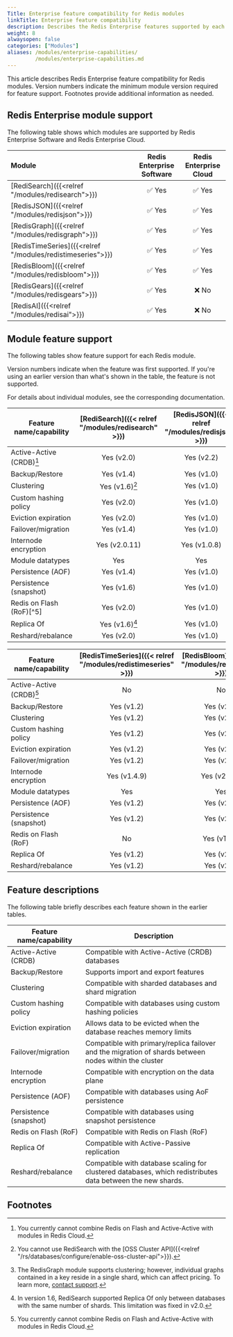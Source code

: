 ```yaml
---
Title: Enterprise feature compatibility for Redis modules
linkTitle: Enterprise feature compatibility
description: Describes the Redis Enterprise features supported by each Redis module.
weight: 8
alwaysopen: false
categories: ["Modules"]
aliases: /modules/enterprise-capabilities/
         /modules/enterprise-capabilities.md
---
```


This article describes Redis Enterprise feature compatibility for Redis modules.  Version numbers indicate the minimum module version required for feature support.  Footnotes provide additional information as needed.

## Redis Enterprise module support

The following table shows which modules are supported by Redis Enterprise Software and Redis Enterprise Cloud.

| Module | Redis Enterprise<br/>Software | Redis Enterprise<br/>Cloud |
|:-------|:-------------------------:|:-----------------------:|
| [RediSearch]({{<relref "/modules/redisearch">}}) | &#x2705; Yes | &#x2705; Yes |
| [RedisJSON]({{<relref "/modules/redisjson">}})   | &#x2705; Yes | &#x2705; Yes |
| [RedisGraph]({{<relref "/modules/redisgraph">}}) | &#x2705; Yes | &#x2705; Yes |
| [RedisTimeSeries]({{<relref "/modules/redistimeseries">}}) | &#x2705; Yes | &#x2705; Yes |
| [RedisBloom]({{<relref "/modules/redisbloom">}}) | &#x2705; Yes | &#x2705; Yes |
| [RedisGears]({{<relref "/modules/redisgears">}}) | &#x2705; Yes | &#x274c; No |
| [RedisAI]({{<relref "/modules/redisai">}})       | &#x2705; Yes | &#x274c; No |

## Module feature support

The following tables show feature support for each Redis module.  

Version numbers indicate when the feature was first supported.  If you're using an earlier version than what's shown in the table, the feature is not supported.

For details about individual modules, see the corresponding documentation.

| Feature name/capability   | [RediSearch]({{< relref  "/modules/redisearch" >}}) | [RedisJSON]({{< relref  "/modules/redisjson" >}})    |  [RedisGraph]({{< relref  "/modules/redisgraph" >}})   | 
|---------------------------|:--------------:|:------------:|:------------:|
| Active-Active (CRDB)[^4]  | Yes (v2.0)     | Yes (v2.2)   | No           |
| Backup/Restore            | Yes (v1.4)     | Yes (v1.0)   | Yes (v1.0)   |
| Clustering                | Yes (v1.6)[^3] | Yes (v1.0)   | Yes (v2.2.3)[^1] |
| Custom hashing policy     | Yes (v2.0)     | Yes (v1.0)   | Yes (v1.0)   |
| Eviction expiration       | Yes (v2.0)     | Yes (v1.0)   | No           |
| Failover/migration        | Yes (v1.4)     | Yes (v1.0)   | Yes (v1.0)   |
| Internode encryption      | Yes (v2.0.11)  | Yes (v1.0.8) | Yes (v2.4)   |
| Module datatypes          | Yes            | Yes          | Yes          |
| Persistence (AOF)         | Yes (v1.4)     | Yes (v1.0)   | Yes (v2.0)   |
| Persistence (snapshot)    | Yes (v1.6)     | Yes (v1.0)   | Yes (v1.0)   |
| Redis on Flash (RoF)[^5]  | Yes (v2.0)     | Yes (v1.0)   | No           |
| Replica Of                | Yes (v1.6)[^2] | Yes (v1.0)   | Yes (v2.2)   |
| Reshard/rebalance         | Yes (v2.0)     | Yes (v1.0)   | No           |

[^1]: The RedisGraph module supports clustering; however, individual graphs contained in a key reside in a single shard, which can affect pricing.  To learn more, [contact support](https://redis.com/company/support/).

[^2]: In version 1.6, RediSearch supported Replica Of only between databases with the same number of shards.  This limitation was fixed in v2.0. 

[^3]: You cannot use RediSearch with the [OSS Cluster API]({{<relref "/rs/databases/configure/enable-oss-cluster-api">}}).

[^4]: You currently cannot combine Redis on Flash and Active-Active with modules in Redis Cloud.

| Feature name/capability | [RedisTimeSeries]({{< relref  "/modules/redistimeseries" >}}) | [RedisBloom]({{< relref  "/modules/redisbloom" >}}) | [RedisGears]({{< relref  "/modules/redisgears" >}}) | [RedisAI]({{< relref "/modules/redisai" >}}) |
|-------------------------|:------------:|:------------:|:----------:|:----------:| 
| Active-Active (CRDB)[^4]    | No           | No           | Yes (v1.0) | No         | 
| Backup/Restore          | Yes (v1.2)   | Yes (v2.0)   | Yes (v1.0) | Yes (v1.0) | 
| Clustering              | Yes (v1.2)   | Yes (v2.0)   | Yes (v1.0) | Yes (v1.0) | 
| Custom hashing policy   | Yes (v1.2)   | Yes (v2.0)   | Yes (v1.0) | Yes (v1.0) | 
| Eviction expiration     | Yes (v1.2)   | Yes (v2.0)   | Yes (v1.0) | Yes (v1.0) | 
| Failover/migration      | Yes (v1.2)   | Yes (v2.0)   | Yes (v1.0) | Yes (v1.0) | 
| Internode encryption    | Yes (v1.4.9) | Yes (v2.2.6) | Yes (v1.2) | Yes (v1.2) | 
| Module datatypes        | Yes          | Yes          | Yes        | Yes        | 
| Persistence (AOF)       | Yes (v1.2)   | Yes (v2.0)   | Yes (v1.0) | Yes (v1.0) | 
| Persistence (snapshot)  | Yes (v1.2)   | Yes (v2.0)   | Yes (v1.0) | Yes (v1.0) | 
| Redis on Flash (RoF)    | No           | Yes (vTBD)   | Yes (vTBD) | No         | 
| Replica Of              | Yes (v1.2)   | Yes (v2.0)   | No         | Yes (v1.0) | 
| Reshard/rebalance       | Yes (v1.2)   | Yes (v2.0)   | Yes (v1.0) | No         | 


## Feature descriptions

The following table briefly describes each feature shown in the earlier tables.

| Feature name/capability | Description |
|-------------------------|-------------|
| Active-Active (CRDB)    | Compatible with Active-Active (CRDB) databases  |
| Backup/Restore          | Supports import and export features |
| Clustering              | Compatible with sharded databases and shard migration |
| Custom hashing policy   | Compatible with databases using custom hashing policies |
| Eviction expiration     | Allows data to be evicted when the database reaches memory limits |
| Failover/migration      | Compatible with primary/replica failover and the migration of shards between nodes within the cluster |
| Internode encryption    | Compatible with encryption on the data plane |
| Persistence (AOF)       | Compatible with databases using AoF persistence |
| Persistence (snapshot)  | Compatible with databases using snapshot persistence | 
| Redis on Flash (RoF)    | Compatible with Redis on Flash (RoF) |
| Replica Of              | Compatible with Active-Passive replication | 
| Reshard/rebalance       | Compatible with database scaling for clustered databases, which redistributes data between the new shards. |

<!-- 
    Individual footnotes are rendered below the following heading.  
    Thus, any additional sections need to be placed above this comment.
-->
## Footnotes
